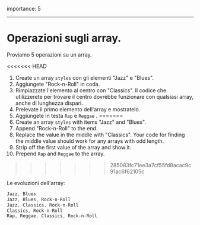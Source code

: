 importance: 5

---

# Operazioni sugli array.

Proviamo 5 operazioni su un array.

<<<<<<< HEAD
1. Create un array `styles` con gli elementi "Jazz" e "Blues".
2. Aggiungete "Rock-n-Roll" in coda.
3. Rimpiazzate l'elemento al centro con "Classics". Il codice che utilizzerete per trovare il centro dovrebbe funzionare con qualsiasi array, anche di lunghezza dispari.
4. Prelevate il primo elemento dell'array e mostratelo.
5. Aggiungete in testa `Rap` e `Reggae` .
=======
1. Create an array `styles` with items "Jazz" and "Blues".
2. Append "Rock-n-Roll" to the end.
3. Replace the value in the middle with "Classics". Your code for finding the middle value should work for any arrays with odd length.
4. Strip off the first value of the array and show it.
5. Prepend `Rap` and `Reggae` to the array.
>>>>>>> 285083fc71ee3a7cf55fd8acac9c91ac6f62105c

Le evoluzioni dell'array:

```js no-beautify
Jazz, Blues
Jazz, Blues, Rock-n-Roll
Jazz, Classics, Rock-n-Roll
Classics, Rock-n-Roll
Rap, Reggae, Classics, Rock-n-Roll
```

